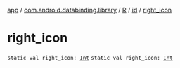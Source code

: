 [app](../../../index.md) / [com.android.databinding.library](../../index.md) / [R](../index.md) / [id](index.md) / [right_icon](./right_icon.md)

# right_icon

`static val right_icon: `[`Int`](https://kotlinlang.org/api/latest/jvm/stdlib/kotlin/-int/index.html)
`static val right_icon: `[`Int`](https://kotlinlang.org/api/latest/jvm/stdlib/kotlin/-int/index.html)
